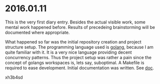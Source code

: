 # 2016.01.11
This is the very first diary entry. Besides the actual visible work, some
mental work happened before. Results of precedeing brainstorming will be
documented where appropriate.

What happened so far was the initial repository creation and project structure
setup. The programming language used is [golang](https://golang.org/), because
I am quite familiar with it. It is a very nice language providing decent
concurrency patterns. Thus the project setup was rather a pain since the
concept of golangs workspaces is, lets say, suboptimal. A Makefile is required
to ease development. Initial documentation was written. See
[doc](https://github.com/xh3b4sd/anna/tree/78948e3d0da0077444c5434df59fe56d2014a606/doc).

xh3b4sd
